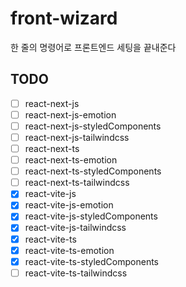 # front-wizard

한 줄의 명령어로 프론트엔드 세팅을 끝내준다

## TODO

- [ ] react-next-js
- [ ] react-next-js-emotion
- [ ] react-next-js-styledComponents
- [ ] react-next-js-tailwindcss
- [ ] react-next-ts
- [ ] react-next-ts-emotion
- [ ] react-next-ts-styledComponents
- [ ] react-next-ts-tailwindcss
- [x] react-vite-js
- [x] react-vite-js-emotion
- [x] react-vite-js-styledComponents
- [x] react-vite-js-tailwindcss
- [x] react-vite-ts
- [x] react-vite-ts-emotion
- [x] react-vite-ts-styledComponents
- [ ] react-vite-ts-tailwindcss
